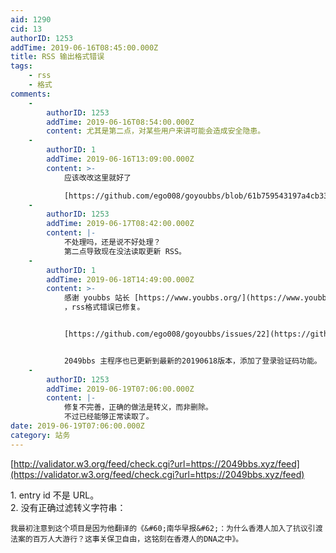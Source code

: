 ```yaml
---
aid: 1290
cid: 13
authorID: 1253
addTime: 2019-06-16T08:45:00.000Z
title: RSS 输出格式错误
tags:
    - rss
    - 格式
comments:
    -
        authorID: 1253
        addTime: 2019-06-16T08:54:00.000Z
        content: 尤其是第二点，对某些用户来讲可能会造成安全隐患。
    -
        authorID: 1
        addTime: 2019-06-16T13:09:00.000Z
        content: >-
            应该改改这里就好了  

            [https://github.com/ego008/goyoubbs/blob/61b759543197a4cb3347d666eaa807fc70d68fe2/controller/feed.go#L32](https://github.com/ego008/goyoubbs/blob/61b759543197a4cb3347d666eaa807fc70d68fe2/controller/feed.go#L32)
    -
        authorID: 1253
        addTime: 2019-06-17T08:42:00.000Z
        content: |-
            不处理吗，还是说不好处理？  
            第二点导致现在没法读取更新 RSS。
    -
        authorID: 1
        addTime: 2019-06-18T14:49:00.000Z
        content: >-
            感谢 youbbs 站长 [https://www.youbbs.org/](https://www.youbbs.org/)
            ，rss格式错误已修复。


            [https://github.com/ego008/goyoubbs/issues/22](https://github.com/ego008/goyoubbs/issues/22)


            2049bbs 主程序也已更新到最新的20190618版本，添加了登录验证码功能。
    -
        authorID: 1253
        addTime: 2019-06-19T07:06:00.000Z
        content: |-
            修复不完善，正确的做法是转义，而非删除。  
            不过已经能够正常读取了。
date: 2019-06-19T07:06:00.000Z
category: 站务
---
```


[http://validator.w3.org/feed/check.cgi?url=https://2049bbs.xyz/feed](https://validator.w3.org/feed/check.cgi?url=https://2049bbs.xyz/feed)

1\. entry id 不是 URL。  
2\. 没有正确过滤转义字符串：  

    我最初注意到这个项目是因为他翻译的《&#60;南华早报&#62;：为什么香港人加入了抗议引渡法案的百万人大游行？这事关保卫自由，这铭刻在香港人的DNA之中》。

